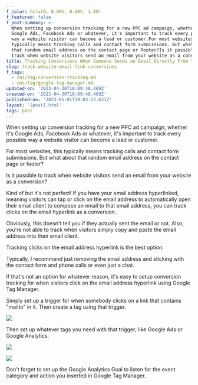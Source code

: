 ```yaml
---
f_color: hsla(0, 0.00%, 0.00%, 1.00)
f_featured: false
f_post-summary: >-
  When setting up conversion tracking for a new PPC ad campaign, whether it's
  Google Ads, Facebook Ads or whatever, it's important to track every possible
  way a website visitor can become a lead or customer.For most websites, this
  typically means tracking calls and contact form submissions. But what about
  that random email address on the contact page or footer?Is it possible to
  track when website visitors send an email from your website as a conversion?
title: Tracking Conversions When Someone Sends an Email Directly From Your Website
slug: track-website-email-link-conversions
f_tags:
  - cms/tag/conversion-tracking.md
  - cms/tag/google-tag-manager.md
updated-on: '2023-04-30T18:09:48.469Z'
created-on: '2023-04-30T18:09:48.469Z'
published-on: '2023-05-01T19:03:13.631Z'
layout: '[post].html'
tags: post
---
```


When setting up conversion tracking for a new PPC ad campaign, whether it's Google Ads, Facebook Ads or whatever, it's important to track every possible way a website visitor can become a lead or customer.

For most websites, this typically means tracking calls and contact form submissions. But what about that random email address on the contact page or footer?

Is it possible to track when website visitors send an email from your website as a conversion?

Kind of but it's not perfect! If you have your email address hyperlinked, meaning visitors can tap or click on the email address to automatically open their email client to compose an email to that email address, you can track clicks on the email hyperlink as a conversion.

Obviously, this doesn't tell you if they actually sent the email or not. Also, you're not able to track when visitors simply copy and paste the email address into their email client.

Tracking clicks on the email address hyperlink is the best option.

Typically, I recommend just removing the email address and sticking with the contact form and phone calls or even just a chat.

If that's not an option for whatever reason, it's easy to setup conversion tracking for when visitors click on the email address hyperlink using Google Tag Manager.

Simply set up a trigger for when somebody clicks on a link that contains "mailto" in it. Then create a tag using that trigger.

![](https://uploads-ssl.webflow.com/643ef3037ed557253b9bbcfe/644eaec50c513949f9d70e71_CleanShot-2022-06-05-at-11.26.53%402x.png)

Then set up whatever tags you need with that trigger; like Google Ads or Google Analytics.

![](https://uploads-ssl.webflow.com/643ef3037ed557253b9bbcfe/644eaec5c1fef0655dfa93c8_CleanShot-2022-06-05-at-11.29.45%402x.jpeg)

![](https://uploads-ssl.webflow.com/643ef3037ed557253b9bbcfe/644eaec57fa5446a97156de2_CleanShot-2022-06-05-at-11.31.07%402x.jpeg)

Don't forget to set up the Google Analytics Goal to listen for the event category and action you inserted in Google Tag Manager.
